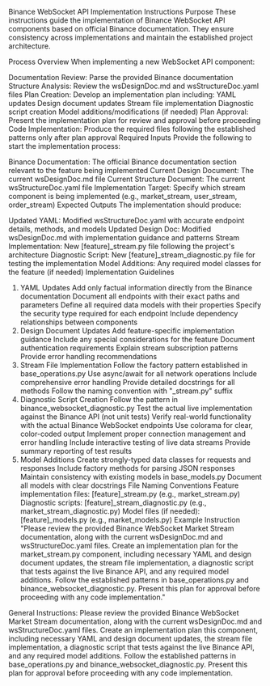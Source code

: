 Binance WebSocket API Implementation Instructions
Purpose
These instructions guide the implementation of Binance WebSocket API components based on official Binance documentation. They ensure consistency across implementations and maintain the established project architecture.

Process Overview
When implementing a new WebSocket API component:

Documentation Review: Parse the provided Binance documentation
Structure Analysis: Review the wsDesignDoc.md and wsStructureDoc.yaml files
Plan Creation: Develop an implementation plan including:
YAML updates
Design document updates
Stream file implementation
Diagnostic script creation
Model additions/modifications (if needed)
Plan Approval: Present the implementation plan for review and approval before proceeding
Code Implementation: Produce the required files following the established patterns only after plan approval
Required Inputs
Provide the following to start the implementation process:

Binance Documentation: The official Binance documentation section relevant to the feature being implemented
Current Design Document: The current wsDesignDoc.md file
Current Structure Document: The current wsStructureDoc.yaml file
Implementation Target: Specify which stream component is being implemented (e.g., market_stream, user_stream, order_stream)
Expected Outputs
The implementation should produce:

Updated YAML: Modified wsStructureDoc.yaml with accurate endpoint details, methods, and models
Updated Design Doc: Modified wsDesignDoc.md with implementation guidance and patterns
Stream Implementation: New [feature]_stream.py file following the project's architecture
Diagnostic Script: New [feature]_stream_diagnostic.py file for testing the implementation
Model Additions: Any required model classes for the feature (if needed)
Implementation Guidelines
1. YAML Updates
Add only factual information directly from the Binance documentation
Document all endpoints with their exact paths and parameters
Define all required data models with their properties
Specify the security type required for each endpoint
Include dependency relationships between components
2. Design Document Updates
Add feature-specific implementation guidance
Include any special considerations for the feature
Document authentication requirements
Explain stream subscription patterns
Provide error handling recommendations
3. Stream File Implementation
Follow the factory pattern established in base_operations.py
Use async/await for all network operations
Include comprehensive error handling
Provide detailed docstrings for all methods
Follow the naming convention with "_stream.py" suffix
4. Diagnostic Script Creation
Follow the pattern in binance_websocket_diagnostic.py
Test the actual live implementation against the Binance API (not unit tests)
Verify real-world functionality with the actual Binance WebSocket endpoints
Use colorama for clear, color-coded output
Implement proper connection management and error handling
Include interactive testing of live data streams
Provide summary reporting of test results
5. Model Additions
Create strongly-typed data classes for requests and responses
Include factory methods for parsing JSON responses
Maintain consistency with existing models in base_models.py
Document all models with clear docstrings
File Naming Conventions
Feature implementation files: [feature]_stream.py (e.g., market_stream.py)
Diagnostic scripts: [feature]_stream_diagnostic.py (e.g., market_stream_diagnostic.py)
Model files (if needed): [feature]_models.py (e.g., market_models.py)
Example Instruction
"Please review the provided Binance WebSocket Market Stream documentation, along with the current wsDesignDoc.md and wsStructureDoc.yaml files. Create an implementation plan for the market_stream.py component, including necessary YAML and design document updates, the stream file implementation, a diagnostic script that tests against the live Binance API, and any required model additions. Follow the established patterns in base_operations.py and binance_websocket_diagnostic.py. Present this plan for approval before proceeding with any code implementation."

General Instructions:
Please review the provided Binance WebSocket Market Stream documentation, along with the current wsDesignDoc.md and wsStructureDoc.yaml files. Create an implementation plan this component, including necessary YAML and design document updates, the stream file implementation, a diagnostic script that tests against the live Binance API, and any required model additions. Follow the established patterns in base_operations.py and binance_websocket_diagnostic.py. Present this plan for approval before proceeding with any code implementation.